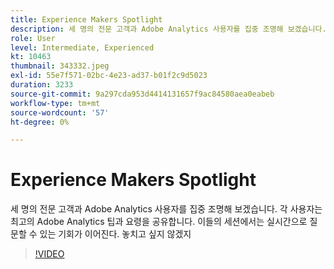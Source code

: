 ```yaml
---
title: Experience Makers Spotlight
description: 세 명의 전문 고객과 Adobe Analytics 사용자를 집중 조명해 보겠습니다.
role: User
level: Intermediate, Experienced
kt: 10463
thumbnail: 343332.jpeg
exl-id: 55e7f571-02bc-4e23-ad37-b01f2c9d5023
duration: 3233
source-git-commit: 9a297cda953d4414131657f9ac84580aea0eabeb
workflow-type: tm+mt
source-wordcount: '57'
ht-degree: 0%

---
```


# Experience Makers Spotlight

세 명의 전문 고객과 Adobe Analytics 사용자를 집중 조명해 보겠습니다. 각 사용자는 최고의 Adobe Analytics 팁과 요령을 공유합니다. 이들의 세션에서는 실시간으로 질문할 수 있는 기회가 이어진다. 놓치고 싶지 않겠지

>[!VIDEO](https://video.tv.adobe.com/v/343332/?quality=12&learn=on)
